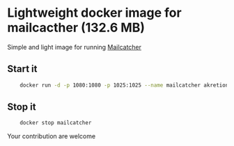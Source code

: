 Lightweight docker image for mailcacther (132.6 MB)
======================================================

Simple and light image for running [Mailcatcher](http://mailcatcher.me/)

Start it 
----------

```sh
    docker run -d -p 1080:1080 -p 1025:1025 --name mailcatcher akretion/lightweight-mailcatcher
```

Stop it
----------

```sh
    docker stop mailcatcher
```

Your contribution are welcome
